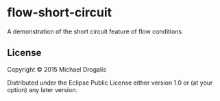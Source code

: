 # flow-short-circuit

A demonstration of the short circuit feature of flow conditions

## License

Copyright © 2015 Michael Drogalis

Distributed under the Eclipse Public License either version 1.0 or (at
your option) any later version.
